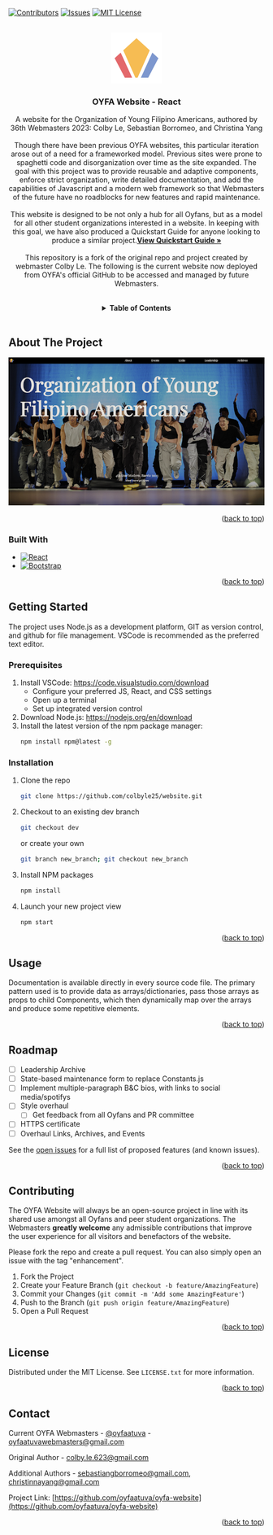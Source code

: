 <!-- PROJECT SHIELDS -->
<!--
*** I'm using markdown "reference style" links for readability (but basic href links for the html).
*** Reference links are enclosed in brackets [ ] instead of parentheses ( ).
*** See the bottom of this document for the declaration of the reference variables
*** for contributors-url, forks-url, etc. This is an optional, concise syntax you may use.
*** https://www.markdownguide.org/basic-syntax/#reference-style-links
-->

[![Contributors][contributors-shield]][contributors-url]
[![Issues][issues-shield]][issues-url]
[![MIT License][license-shield]][license-url]


<!-- PROJECT LOGO -->
<br />

<div align="center">

  <a href="http://www.oyfaatuva.com">
    <img src="public/Images/_Common/Navbar_OYFA_Logo.png" alt="Logo" width="100" height="100"></img>
  </a>

  <h3 align="center">OYFA Website - React</h3>

  <p align="center">
    A website for the Organization of Young Filipino Americans, authored by 36th Webmasters 2023: Colby Le, Sebastian Borromeo, and Christina Yang
    <br />
    <br />
    Though there have been previous OYFA websites, this particular iteration arose out of a need for a frameworked model. Previous sites were prone to spaghetti code and disorganization over time as the site expanded. The goal with this project was to provide reusable and adaptive components, enforce strict organization, write detailed documentation, and add the capabilities of Javascript and a modern web framework so that Webmasters of the future have no roadblocks for new features and rapid maintenance.
    <br />
    <br />
    This website is designed to be not only a hub for all Oyfans, but as a model for all other student organizations interested in a website. In keeping with this goal, we have also produced a Quickstart Guide for anyone looking to produce a similar project.<a href="https://docs.google.com/document/d/1HpFqOiBeCmaiBkAtqW8r5TP6nRBN87xtmmukSb8xgnA/edit?usp=sharing" ><strong>View Quickstart Guide »</strong></a>
    <br />
    <br />
    This repository is a fork of the original repo and project created by webmaster Colby Le. The following is the current website now deployed from OYFA's official GitHub to be accessed and managed by future Webmasters.
  </p>
</div>
<br />


<!-- TABLE OF CONTENTS -->
<details align="center">
  <summary><strong>Table of Contents</strong></summary>
  <ol>
    <li>
      <a href="#about-the-project">About The Project</a>
      <ul>
        <li><a href="#built-with">Built With</a></li>
      </ul>
    </li>
    <li>
      <a href="#getting-started">Getting Started</a>
      <ul>
        <li><a href="#prerequisites">Prerequisites</a></li>
        <li><a href="#installation">Installation</a></li>
      </ul>
    </li>
    <li><a href="#usage">Usage</a></li>
    <li><a href="#roadmap">Roadmap</a></li>
    <li><a href="#contributing">Contributing</a></li>
    <li><a href="#license">License</a></li>
    <li><a href="#contact">Contact</a></li>
  </ol>
</details>
<br />

<!-- ABOUT THE PROJECT -->
## About The Project

[![Product Name Screen Shot][product-screenshot]](http://www.oyfaatuva.com)

<p align="right">(<a href="#readme-top">back to top</a>)</p>

### Built With

* [![React][React.js]][React-url]
* [![Bootstrap][Bootstrap.com]][Bootstrap-url]

<p align="right">(<a href="#readme-top">back to top</a>)</p>



<!-- GETTING STARTED -->
## Getting Started

The project uses Node.js as a development platform, GIT as version control, and github for file management. VSCode is recommended as the preferred text editor.

### Prerequisites

1. Install VSCode: https://code.visualstudio.com/download
    * Configure your preferred JS, React, and CSS settings
    * Open up a terminal
    * Set up integrated version control
3. Download Node.js: https://nodejs.org/en/download
4. Install the latest version of the npm package manager:
    ```sh
    npm install npm@latest -g
    ```

### Installation

1. Clone the repo
   ```sh
   git clone https://github.com/colbyle25/website.git
   ```
2. Checkout to an existing dev branch
   ```sh
   git checkout dev
   ```
   or create your own
   ```sh
   git branch new_branch; git checkout new_branch
   ```
3. Install NPM packages
   ```sh
   npm install
   ```
4. Launch your new project view
   ```sh
   npm start
   ```

<p align="right">(<a href="#readme-top">back to top</a>)</p>



<!-- USAGE EXAMPLES -->
## Usage

Documentation is available directly in every source code file. The primary pattern used is to provide data as arrays/dictionaries,
pass those arrays as props to child Components, which then dynamically map over the arrays and produce some repetitive elements.

<p align="right">(<a href="#readme-top">back to top</a>)</p>



<!-- ROADMAP -->
## Roadmap

- [ ] Leadership Archive
- [ ] State-based maintenance form to replace Constants.js
- [ ] Implement multiple-paragraph B&C bios, with links to social media/spotifys
- [ ] Style overhaul
    - [ ] Get feedback from all Oyfans and PR committee
- [ ] HTTPS certificate
- [ ] Overhaul Links, Archives, and Events

See the [open issues](https://github.com/colbyle25/website/issues) for a full list of proposed features (and known issues).

<p align="right">(<a href="#readme-top">back to top</a>)</p>



<!-- CONTRIBUTING -->
## Contributing

The OYFA Website will always be an open-source project in line with its shared use amongst all Oyfans and peer student organizations.
The Webmasters **greatly welcome** any admissible contributions that improve the user experience for all visitors and benefactors of the website.

Please fork the repo and create a pull request. You can also simply open an issue with the tag "enhancement".

1. Fork the Project
2. Create your Feature Branch (`git checkout -b feature/AmazingFeature`)
3. Commit your Changes (`git commit -m 'Add some AmazingFeature'`)
4. Push to the Branch (`git push origin feature/AmazingFeature`)
5. Open a Pull Request

<p align="right">(<a href="#readme-top">back to top</a>)</p>



<!-- LICENSE -->
## License

Distributed under the MIT License. See `LICENSE.txt` for more information.

<p align="right">(<a href="#readme-top">back to top</a>)</p>



<!-- CONTACT -->
## Contact

Current OYFA Webmasters - [@oyfaatuva](https://www.instagram.com/oyfaatuva/) - oyfaatuvawebmasters@gmail.com

Original Author - colby.le.623@gmail.com

Additional Authors - sebastiangborromeo@gmail.com, 	christinnayang@gmail.com

Project Link: [https://github.com/oyfaatuva/oyfa-website](https://github.com/oyfaatuva/oyfa-website)

<p align="right">(<a href="#readme-top">back to top</a>)</p>


<!-- MARKDOWN LINKS & IMAGES -->
<!-- https://www.markdownguide.org/basic-syntax/#reference-style-links -->
[contributors-shield]: https://img.shields.io/github/contributors/colbyle25/website.svg?style=for-the-badge
[contributors-url]: https://github.com/colbyle25/website/graphs/contributors
[forks-shield]: https://img.shields.io/github/forks/colbyle25/website.svg?style=for-the-badge
[forks-url]: https://github.com/colbyle25/website/network/members
[stars-shield]: https://img.shields.io/github/stars/colbyle25/website.svg?style=for-the-badge
[stars-url]: https://github.com/colbyle25/website/stargazers
[issues-shield]: https://img.shields.io/github/issues/colbyle25/website.svg?style=for-the-badge
[issues-url]: https://github.com/colbyle25/website/issues
[license-shield]: https://img.shields.io/github/license/colbyle25/website.svg?style=for-the-badge
[license-url]: https://github.com/colbyle25/website/blob/master/LICENSE.txt
[product-screenshot]: public/Images/_Common/README_Product_Screenshot.png
[React.js]: https://img.shields.io/badge/React-20232A?style=for-the-badge&logo=react&logoColor=61DAFB
[React-url]: https://reactjs.org/
[Bootstrap.com]: https://img.shields.io/badge/Bootstrap-563D7C?style=for-the-badge&logo=bootstrap&logoColor=white
[Bootstrap-url]: https://getbootstrap.com
